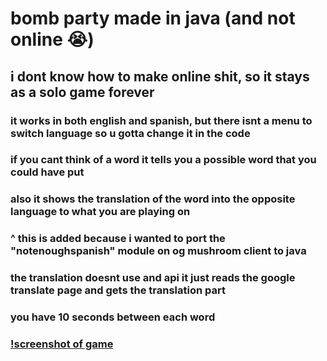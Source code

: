 # bomb party made in java (and not online 😭)
## i dont know how to make online shit, so it stays as a solo game forever
### it works in both english and spanish, but there isnt a menu to switch language so u gotta change it in the code
### if you cant think of a word it tells you a possible word that you could have put
### also it shows the translation of the word into the opposite language to what you are playing on
### ^ this is added because i wanted to port the "notenoughspanish" module on og mushroom client to java
### the translation doesnt use and api it just reads the google translate page and gets the translation part
### you have 10 seconds between each word
### [!screenshot of game](https://cdn.discordapp.com/attachments/1182082966457958471/1182083106719678504/image.png?ex=658367ae&is=6570f2ae&hm=a722c20b6cfa7f43f7cd1d825dc8ec6271ad15527cf1f47ac2f74e94e8237d02&)

